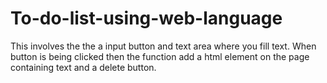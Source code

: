 # To-do-list-using-web-language
This involves the the a input button and text area where you fill text. When button is being clicked then the function add a html element on the page containing text and a delete button.
